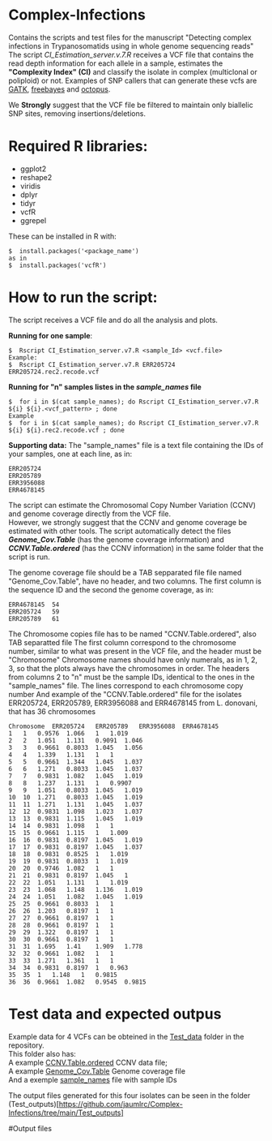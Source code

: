 # Complex-Infections
Contains the scripts and test files for the manuscript "Detecting complex infections in Trypanosomatids using in whole genome sequencing reads"
The script *CI_Estimation_server.v.7.R* receives a VCF file that contains the read depth information for each allele in a sample, estimates the **"Complexity Index" (CI)** and classify the isolate in complex (multiclonal or poliploid) or not.
Examples of SNP callers that can generate these vcfs are [GATK](https://gatk.broadinstitute.org/hc/en-us), [freebayes](https://github.com/freebayes/freebayes) and [octopus](https://luntergroup.github.io/octopus/).  

We **Strongly** suggest that the VCF file be filtered to maintain only biallelic SNP sites, removing insertions/deletions.   


# Required R libraries:
* ggplot2
* reshape2
* viridis
* dplyr
* tidyr
* vcfR
* ggrepel

These can be installed in R with:
```
$  install.packages('<package_name')
as in
$  install.packages('vcfR')
```

# How to run the script:
The script receives a VCF file and do all the analysis and plots.

**Running for one sample**:
```
$  Rscript CI_Estimation_server.v7.R <sample_Id> <vcf.file>
Example:
$  Rscript CI_Estimation_server.v7.R ERR205724 ERR205724.rec2.recode.vcf
```

**Running for "n" samples listes in the ***sample_names*** file**
```
$  for i in $(cat sample_names); do Rscript CI_Estimation_server.v7.R ${i} ${i}.<vcf_pattern> ; done
Example
$  for i in $(cat sample_names); do Rscript CI_Estimation_server.v7.R ${i} ${i}.rec2.recode.vcf ; done
```

**Supporting data:**
The "sample_names" file is a text file containing the IDs of your samples, one at each line, as in:
```
ERR205724
ERR205789
ERR3956088
ERR4678145
```
The script can estimate the Chromosomal Copy Number Variation (CCNV) and genome coverage directly from the VCF file.<br /> 
However, we strongly suggest that the CCNV and genome coverage be estimated with other tools.
The script automatically detect the files ***Genome_Cov.Table*** (has the genome coverage information) and ***CCNV.Table.ordered*** (has the CCNV information) in the same folder that the script is run.

The genome coverage file should be a TAB sepparated file file named "Genome_Cov.Table", have no header, and two columns. 
The first column is the sequence ID and the second the genome coverage, as in:
```
ERR4678145	54
ERR205724	59
ERR205789	61
```

The Chromosome copies file has to be named "CCNV.Table.ordered", also TAB separatted file
The first column correspond to the chromosome number, similar to what was present in the VCF file, and the header must be "Chromosome"
Chromosome names should have only numerals, as in 1, 2, 3, so that the plots always have the chromosomes in order.
The headers from columns 2 to "n" must be the sample IDs, identical to the ones in the "sample_names" file.
The lines correspond to each chromosome copy number
And example of the "CCNV.Table.ordered" file for the isolates ERR205724, ERR205789, ERR3956088 and ERR4678145 from L. donovani, that has 36 chromosomes

```
Chromosome	ERR205724	ERR205789	ERR3956088	ERR4678145
1	1	0.9576	1.066	1	1.019
2	2	1.051	1.131	0.9091	1.046
3	3	0.9661	0.8033	1.045	1.056
4	4	1.339	1.131	1	1
5	5	0.9661	1.344	1.045	1.037
6	6	1.271	0.8033	1.045	1.037
7	7	0.9831	1.082	1.045	1.019
8	8	1.237	1.131	1	0.9907
9	9	1.051	0.8033	1.045	1.019
10	10	1.271	0.8033	1.045	1.019
11	11	1.271	1.131	1.045	1.037
12	12	0.9831	1.098	1.023	1.037
13	13	0.9831	1.115	1.045	1.019
14	14	0.9831	1.098	1	1
15	15	0.9661	1.115	1	1.009
16	16	0.9831	0.8197	1.045	1.019
17	17	0.9831	0.8197	1.045	1.037
18	18	0.9831	0.8525	1	1.019
19	19	0.9831	0.8033	1	1.019
20	20	0.9746	1.082	1	1
21	21	0.9831	0.8197	1.045	1
22	22	1.051	1.131	1	1.019
23	23	1.068	1.148	1.136	1.019
24	24	1.051	1.082	1.045	1.019
25	25	0.9661	0.8033	1	1
26	26	1.203	0.8197	1	1
27	27	0.9661	0.8197	1	1
28	28	0.9661	0.8197	1	1
29	29	1.322	0.8197	1	1
30	30	0.9661	0.8197	1	1
31	31	1.695	1.41	1.909	1.778
32	32	0.9661	1.082	1	1
33	33	1.271	1.361	1	1
34	34	0.9831	0.8197	1	0.963
35	35	1	1.148	1	0.9815
36	36	0.9661	1.082	0.9545	0.9815
```

# Test data and expected outpus
Example data for 4 VCFs can be obteined in the [Test_data](https://github.com/jaumlrc/Complex-Infections/tree/main/Test_data) folder in the repository.   
This folder also has:   
A example [CCNV.Table.ordered](https://github.com/jaumlrc/Complex-Infections/blob/main/Test_data/CCNV.Table.ordered) CCNV data file;   
A example [Genome_Cov.Table](https://github.com/jaumlrc/Complex-Infections/blob/main/Test_data/Genome_Cov.Table) Genome coverage file   
And a exemple [sample_names](https://github.com/jaumlrc/Complex-Infections/blob/main/Test_data/sample_names) file with sample IDs   

The output files generated for this four isolates can be seen in the folder (Test_outputs)[https://github.com/jaumlrc/Complex-Infections/tree/main/Test_outputs]

#Output files







